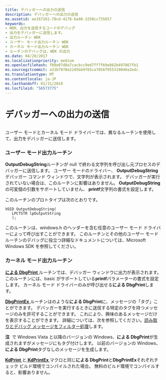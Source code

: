 ```yaml
---
title: デバッガーへの出力の送信
description: デバッガーへの出力の送信
ms.assetid: ee167261-78cd-4178-ba98-3250cc735657
keywords:
- WDK、出力を送信するコードのデバッグ
- 出力をデバッガーに送信します。
- 出力ルーチン WDK
- ユーザー モード出力ルーチン WDK
- カーネル モード出力ルーチン WDK
- ルーチンのデバッグは、WDK の出力
ms.date: 04/20/2017
ms.localizationpriority: medium
ms.openlocfilehash: f08e07d8a7cacbcc9ed7ff7f69e862b497867fb1
ms.sourcegitcommit: a33b7978e22d5bb9f65ca7056f955319049a2e4c
ms.translationtype: MT
ms.contentlocale: ja-JP
ms.lasthandoff: 01/31/2019
ms.locfileid: "56573775"
---
```

# <a name="sending-output-to-the-debugger"></a>デバッガーへの出力の送信


## <span id="ddk_sending_output_to_the_debugger_tools"></span><span id="DDK_SENDING_OUTPUT_TO_THE_DEBUGGER_TOOLS"></span>


ユーザー モードとカーネル モード ドライバーでは、異なるルーチンを使用して、出力をデバッガーに送信します。

### <a name="span-idusermodeoutputroutinesspanspan-idusermodeoutputroutinesspanuser-mode-output-routines"></a><span id="user_mode_output_routines"></span><span id="USER_MODE_OUTPUT_ROUTINES"></span>ユーザー モード出力ルーチン

**OutputDebugString**ルーチンが null で終わる文字列を呼び出し元プロセスのデバッガーに送信します。 ユーザー モードのドライバー、 **OutputDebugString**デバッガー コマンド ウィンドウで、文字列が表示されます。 デバッガーが実行されていない場合は、このルーチンに影響はありません。 **OutputDebugString**の可変個の引数をサポートしていません、 **printf**文字列の書式を設定します。

このルーチンのプロトタイプは次のとおりです。

```
VOID OutputDebugString(
   LPCTSTR lpOutputString
   );
```

このルーチンは、windows.h のヘッダーを含む任意のユーザー モード ドライバーによって呼び出すことができます。 このルーチンとその他のユーザー モード ルーチンのデバッグに役立つ詳細なドキュメントについては、Microsoft Windows SDK を参照してください。

### <a name="span-idkernelmodeoutputroutinesspanspan-idkernelmodeoutputroutinesspankernel-mode-output-routines"></a><span id="kernel_mode_output_routines"></span><span id="KERNEL_MODE_OUTPUT_ROUTINES"></span>カーネル モード出力ルーチン

[**による DbgPrint** ](https://msdn.microsoft.com/library/windows/hardware/ff543632)ルーチンでは、デバッガー ウィンドウに出力が表示されます。 このルーチンには、basic がサポートしている**printf**パラメーターの書式を設定します。 カーネル モード ドライバーのみが呼び出せる**による DbgPrint**します。

[ **DbgPrintEx** ](https://msdn.microsoft.com/library/windows/hardware/ff543634)ルーチンはのような**による DbgPrint**に、メッセージの「タグ」ことができます。 デバッガーを実行するときに送信する特定のタグを持つメッセージのみを許可することができます。 これにより、興味のあるメッセージだけを表示することができます。 詳細については、次を参照してください。[読み取りとデバッグ メッセージをフィルター処理](reading-and-filtering-debugging-messages.md)します。

**注**  で Windows Vista と以降のバージョンの Windows、**による DbgPrint**が生成されますがメッセージにもタグ付けします。 以前のバージョンの Windows、**による DbgPrint**タグなしのメッセージを生成します。

 

[ **KdPrint** ](https://msdn.microsoft.com/library/windows/hardware/ff548092)と[ **KdPrintEx** ](https://msdn.microsoft.com/library/windows/hardware/ff548100)マクロと同じ**による DbgPrint**と**DbgPrintEx**それぞれチェック ビルド環境でコンパイルされた場合。 無料のビルド環境でコンパイルすると、影響ありません。

 

 





